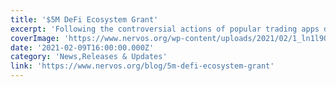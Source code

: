 ```yaml
---
title: '$5M DeFi Ecosystem Grant'
excerpt: 'Following the controversial actions of popular trading apps during the recent boom in GameStop stock prices, Nervos has looked to bolster a shift towards the power of decentralized finance by pledging'
coverImage: 'https://www.nervos.org/wp-content/uploads/2021/02/1_ln1l9QVx8uKddBA6_figjw-810x455.png'
date: '2021-02-09T16:00:00.000Z'
category: 'News,Releases & Updates'
link: 'https://www.nervos.org/blog/5m-defi-ecosystem-grant'
---
```


